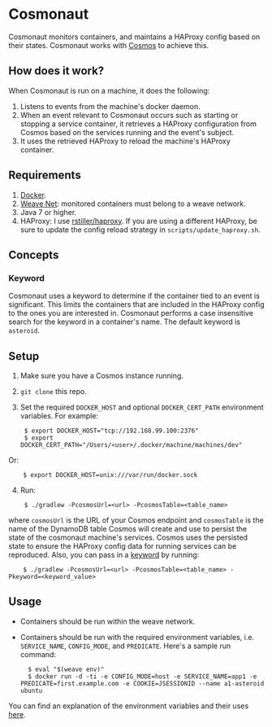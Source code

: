 # Cosmonaut

Cosmonaut monitors containers, and maintains a HAProxy config based on their states. Cosmonaut works with [Cosmos](https://github.com/shuaibiyy/cosmos) to achieve this.

## How does it work?

When Cosmonaut is run on a machine, it does the following:

1. Listens to events from the machine's docker daemon.
2. When an event relevant to Cosmonaut occurs such as starting or stopping a service container, it retrieves a HAProxy configuration from Cosmos based on the services running and the event's subject.
3. It uses the retrieved HAProxy to reload the machine's HAProxy container.

## Requirements

1. [Docker](https://www.docker.com/).
2. [Weave Net](https://www.weave.works/products/weave-net/): monitored containers must belong to a weave network.
3. Java 7 or higher.
4. HAProxy: I use [rstiller/haproxy](https://github.com/rstiller/dockerfiles/tree/master/haproxy). If you are using a different HAProxy, be sure to update the config reload strategy in `scripts/update_haproxy.sh`.

## Concepts

### Keyword

Cosmonaut uses a keyword to determine if the container tied to an event is significant. This limits the containers that are included in the HAProxy config to the ones you are interested in. Cosmonaut performs a case insensitive search for the keyword in a container's name. The default keyword is `asteroid`.

## Setup

1. Make sure you have a Cosmos instance running.
2. `git clone` this repo.
3. Set the required `DOCKER_HOST` and optional `DOCKER_CERT_PATH` environment variables. For example:

        $ export DOCKER_HOST="tcp://192.168.99.100:2376"
        $ export DOCKER_CERT_PATH="/Users/<user>/.docker/machine/machines/dev"
Or:

        $ export DOCKER_HOST=unix:///var/run/docker.sock
4. Run:

        $ ./gradlew -PcosmosUrl=<url> -PcosmosTable=<table_name>
where `cosmosUrl` is the URL of your Cosmos endpoint and `cosmosTable` is the name of the DynamoDB table Cosmos will create and use to persist the state of the cosmonaut machine's services. Cosmos uses the persisted state to ensure the HAProxy config data for running services can be reproduced. Also, you can pass in a [keyword](#keyword) by running:

        $ ./gradlew -PcosmosUrl=<url> -PcosmosTable=<table_name> -Pkeyword=<keyword_value>

## Usage

* Containers should be run within the weave network.
* Containers should be run with the required environment variables, i.e. `SERVICE_NAME`, `CONFIG_MODE`, and `PREDICATE`. Here's a sample run command:

        $ eval "$(weave env)"
        $ docker run -d -ti -e CONFIG_MODE=host -e SERVICE_NAME=app1 -e PREDICATE=first.example.com -e COOKIE=JSESSIONID --name a1-asteroid ubuntu
You can find an explanation of the environment variables and their uses [here](https://github.com/shuaibiyy/cosmos/blob/master/index.js#L6).
